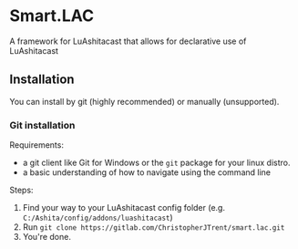 # Smart.LAC
A framework for LuAshitacast that allows for declarative use of LuAshitacast

## Installation
You can install by git (highly recommended) or manually (unsupported).
### Git installation
Requirements:
- a git client like Git for Windows or the `git` package for your linux distro.
- a basic understanding of how to navigate using the command line

Steps:
1. Find your way to your LuAshitacast config folder (e.g. `C:/Ashita/config/addons/luashitacast`)  
2. Run `git clone https://gitlab.com/ChristopherJTrent/smart.lac.git`  
3. You're done.

